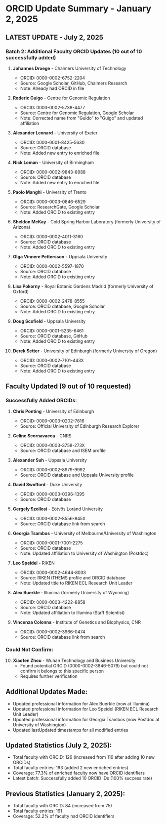 # ORCID Update Summary - January 2, 2025

## LATEST UPDATE - July 2, 2025
### Batch 2: Additional Faculty ORCID Updates (10 out of 10 successfully added)

1. **Johannes Droege** - Chalmers University of Technology
   - ORCID: 0000-0002-6752-2204
   - Source: Google Scholar, GitHub, Chalmers Research
   - Note: Already had ORCID in file

2. **Roderic Guigo** - Centre for Genomic Regulation
   - ORCID: 0000-0002-5738-4477
   - Source: Centre for Genomic Regulation, Google Scholar
   - Note: Corrected name from "Guido" to "Guigo" and updated affiliation

3. **Alexander Leonard** - University of Exeter
   - ORCID: 0000-0001-8425-5630
   - Source: ORCID database
   - Note: Added new entry to enriched file

4. **Nick Loman** - University of Birmingham
   - ORCID: 0000-0002-9843-8988
   - Source: ORCID database
   - Note: Added new entry to enriched file

5. **Paolo Manghi** - University of Trento
   - ORCID: 0000-0003-0846-6529
   - Source: ResearchGate, Google Scholar
   - Note: Added ORCID to existing entry

6. **Sheldon McKay** - Cold Spring Harbor Laboratory (formerly University of Arizona)
   - ORCID: 0000-0002-4011-3160
   - Source: ORCID database
   - Note: Added ORCID to existing entry

7. **Olga Vinnere Pettersson** - Uppsala University
   - ORCID: 0000-0002-5597-1870
   - Source: ORCID database
   - Note: Added ORCID to existing entry

8. **Lisa Pokorny** - Royal Botanic Gardens Madrid (formerly University of Oxford)
   - ORCID: 0000-0002-2478-8555
   - Source: ORCID database, Google Scholar
   - Note: Added ORCID to existing entry

9. **Doug Scofield** - Uppsala University
   - ORCID: 0000-0001-5235-6461
   - Source: ORCID database, GitHub
   - Note: Added ORCID to existing entry

10. **Derek Setter** - University of Edinburgh (formerly University of Oregon)
    - ORCID: 0000-0002-7101-443X
    - Source: ORCID database
    - Note: Added ORCID to existing entry

## Faculty Updated (9 out of 10 requested)

### Successfully Added ORCIDs:

1. **Chris Ponting** - University of Edinburgh
   - ORCID: 0000-0003-0202-7816
   - Source: Official University of Edinburgh Research Explorer

2. **Celine Scornavacca** - CNRS
   - ORCID: 0000-0003-3758-273X
   - Source: ORCID database and ISEM profile

3. **Alexander Suh** - Uppsala University
   - ORCID: 0000-0002-8979-9992
   - Source: ORCID database and Uppsala University profile

4. **David Swofford** - Duke University
   - ORCID: 0000-0003-0396-1395
   - Source: ORCID database

5. **Gergely Szollosi** - Eötvös Loránd University
   - ORCID: 0000-0002-8556-845X
   - Source: ORCID database link from search

6. **Georgia Tsambos** - University of Melbourne/University of Washington
   - ORCID: 0000-0001-7001-2275
   - Source: ORCID database
   - Note: Updated affiliation to University of Washington (Postdoc)

7. **Leo Speidel** - RIKEN
   - ORCID: 0000-0002-4644-8033
   - Source: RIKEN iTHEMS profile and ORCID database
   - Note: Updated title to RIKEN ECL Research Unit Leader

8. **Alex Buerkle** - Illumina (formerly University of Wyoming)
   - ORCID: 0000-0003-4222-8858
   - Source: ORCID database
   - Note: Updated affiliation to Illumina (Staff Scientist)

9. **Vincenza Colonna** - Institute of Genetics and Biophysics, CNR
   - ORCID: 0000-0002-3966-0474
   - Source: ORCID database link from search

### Could Not Confirm:

10. **Xiaofen Zhou** - Wuhan Technology and Business University
    - Found potential ORCID (0000-0002-3846-5079) but could not confirm it belongs to this specific person
    - Requires further verification

## Additional Updates Made:

- Updated professional information for Alex Buerkle (now at Illumina)
- Updated professional information for Leo Speidel (RIKEN ECL Research Unit Leader)
- Updated professional information for Georgia Tsambos (now Postdoc at University of Washington)
- Updated lastUpdated timestamps for all modified entries

## Updated Statistics (July 2, 2025):
- Total faculty with ORCID: 126 (increased from 116 after adding 10 new ORCIDs)
- Total faculty entries: 163 (added 2 new enriched entries)
- Coverage: 77.3% of enriched faculty now have ORCID identifiers
- Latest batch: Successfully added 10 ORCID IDs (100% success rate)

## Previous Statistics (January 2, 2025):
- Total faculty with ORCID: 84 (increased from 75)
- Total faculty entries: 161
- Coverage: 52.2% of faculty had ORCID identifiers